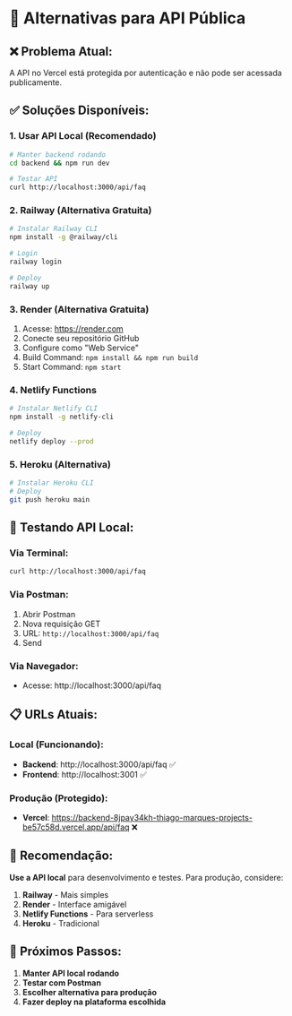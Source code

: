 # 🔄 Alternativas para API Pública

## ❌ **Problema Atual:**
A API no Vercel está protegida por autenticação e não pode ser acessada publicamente.

## ✅ **Soluções Disponíveis:**

### **1. Usar API Local (Recomendado)**
```bash
# Manter backend rodando
cd backend && npm run dev

# Testar API
curl http://localhost:3000/api/faq
```

### **2. Railway (Alternativa Gratuita)**
```bash
# Instalar Railway CLI
npm install -g @railway/cli

# Login
railway login

# Deploy
railway up
```

### **3. Render (Alternativa Gratuita)**
1. Acesse: https://render.com
2. Conecte seu repositório GitHub
3. Configure como "Web Service"
4. Build Command: `npm install && npm run build`
5. Start Command: `npm start`

### **4. Netlify Functions**
```bash
# Instalar Netlify CLI
npm install -g netlify-cli

# Deploy
netlify deploy --prod
```

### **5. Heroku (Alternativa)**
```bash
# Instalar Heroku CLI
# Deploy
git push heroku main
```

## 🧪 **Testando API Local:**

### **Via Terminal:**
```bash
curl http://localhost:3000/api/faq
```

### **Via Postman:**
1. Abrir Postman
2. Nova requisição GET
3. URL: `http://localhost:3000/api/faq`
4. Send

### **Via Navegador:**
- Acesse: http://localhost:3000/api/faq

## 📋 **URLs Atuais:**

### **Local (Funcionando):**
- **Backend**: http://localhost:3000/api/faq ✅
- **Frontend**: http://localhost:3001 ✅

### **Produção (Protegido):**
- **Vercel**: https://backend-8jpay34kh-thiago-marques-projects-be57c58d.vercel.app/api/faq ❌

## 🚀 **Recomendação:**

**Use a API local** para desenvolvimento e testes. Para produção, considere:

1. **Railway** - Mais simples
2. **Render** - Interface amigável
3. **Netlify Functions** - Para serverless
4. **Heroku** - Tradicional

## 🔧 **Próximos Passos:**

1. **Manter API local rodando**
2. **Testar com Postman**
3. **Escolher alternativa para produção**
4. **Fazer deploy na plataforma escolhida**
